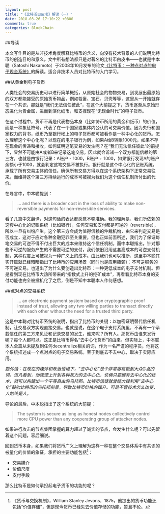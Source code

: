 ```yaml
---
layout: post
title: "《比特币白皮书》解读（一）"
date: 2018-03-26 17:10:22 +0800
comments: true
categories: BlockChain
---
```

##导读

本文写作目的是从非技术角度解释比特币的含义，向没有技术背景的人们说明比特币的创造目的和意义。文中所有想法都只是对著名的比特币白皮书——也就是中本聪（Satoshi Nakamoto）于2008年10月发布的论文[《比特币：一种点对点的电子现金系统》](https://bitcoin.org/bitcoin.pdf)的解读。适合非技术人员对比特币的入门学习。

##从黄金到电子货币

人类社会的交易历史可以进行简单概括，从原始社会的物物交易，到发展出最原始的双方都能接受的原始货币物品，例如牲畜、宝石、贝壳等等，这里从一开始就存在一个共识，那就是“我们无法信任彼此”，在这个大前提之下，货币逐渐从原始形态进化为贵金属，进而到演化纸币，和支撑现在“无现金时代”的电子货币。

在这个过程中，货币不再是代表物品本身（比如铸币所用的黄金和纸币）的价值，而是一种象征符号，代表了在一个国家或集体内公认的可交易价值。因为央行和国家权力的背书，纸币乃至银行帐上的电子货币都可被看作是一种中心化的货币。怎么理解这个中心化呢？以现在的电子银行为例，如果A给B转账1000元，如果不存在现金的传递和接收，如何证明这笔交易的发生呢？在“我们无法信任彼此”的前提下，显然不可能由A或者B来记录这笔交易，因此就会诉诸一个双方都能信赖的第三方，也就是由银行记录：A账户 - 1000，B账户 + 1000，如果银行发现A的账户余额小于1000，就会判定这笔交易不被执行。银行就是这个中心化的记账系统，承载了所有交易主体的信任，确保所有交易方得以在这个系统架构下正常交易往来。而维持这个第三方持续运行的成本可被视为我们为这个信任机制所付出的代价。

在导言中，中本聪提到：

> … and there is a broader cost in the loss of ability to make non-reversible payments for non-reversible services.

看了几篇中文翻译，对这句话的表达都感觉不够准确。我的理解是，我们所依赖的这套中心化的记账系统（比如银行），任何交易和支付都是可逆的（reversible），所以一旦有纠纷产生，这个第三方会成为值得信赖的仲裁机构，由它来判定交易是否成立，这对于应对各种金融犯罪至关重要。但也正如前面所述，我们为了保证每笔交易的可逆不得不付出巨大的成本来维持这个信任机制。而中本聪指出，针对那些不可逆的服务产生的不需要可逆的支付，我们依旧沿用这套高成本的可逆支付机制，某种程度上可被视为一种广义上的成本。由此我们也可以推断，这里中本聪其实开篇就已经暗暗指出了比特币的应用场景（同时也是应用瓶颈）：不可逆服务的不可逆交易。也道出了为什么要创造出比特币：一种更低成本的电子支付机制。但是看到现在比特币大热所带来的“指数式上升的挖矿成本”，再看看比特币本身的支付功能也完全被投机化了之后，倒是不知中本聪本人作何感想。

##点对点的交易系统

>… an electronic payment system based on cryptographic proof instead of trust, allowing any two willing parties to transact directly with each other without the need for a trusted third party.

这是中本聪对比特币系统的说明，指出了比特币的关键：以加密证明替代信任机制，让交易双方实现直接交易。也就是说，在这个电子支付系统里，不再有一个承载信任的第三方来见证和记录交易的发生，谁来呢？所有人。那货币由谁来发行呢？每个人都可以。这正是比特币得名“去中心化货币”的由来。但实际上，中本聪本人全篇从未提及到任何decentralize相关的词，作为一名严谨的程序员，他将这个系统描述成一个点对点的电子交易系统。至于到底去不去中心，取决于实际应用。

_题外话：在现在的媒体和政治语境下，“去中心化”是个非常容易戳到大众G点的词。但凡看到，动辄便上升到各种权力的去中心化，仿佛只要握有去中心化的技术，就可以构建出一个平等自由的乌托邦。比特币信徒就曾经大肆利用“去中心化”鼓吹比特币的乌托邦前景，导致比特币价格的蹿升。可是不管技术怎么改变，人始终是人。_

导论的最后，中本聪指出了这个系统的大前提：

>The system is secure as long as honest nodes collectively control more CPU power than any cooperating group of attacker nodes.

如果进行攻击的节点集团掌握的算力超过了诚实的节点，会发生什么呢？可以先留着这个问题，容后细说。

回到货币本身，如果我们将货币广义上理解为这样一种在整个交易体系中有共识的被量化的价值的象征，承担的主要功能包括[^1]：

* 交易媒介
* 价值尺度
* 支付手段

那么比特币是如何承担起电子货币的功能的呢？


[^1]: 《货币与交换机制》，William Stanley Jevons，1875，他提出的货币功能还包括“价值存储”，但是现今货币已经失去价值存储的功能，暂且不论。
